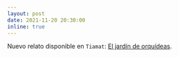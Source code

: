 ```yaml
---
layout: post
date: 2021-11-20 20:30:00
inline: true
---
```


Nuevo relato disponible en `Tiamat`: [El jardín de orquídeas](tiamat/2021/el-jardin-de-orquideas/).
